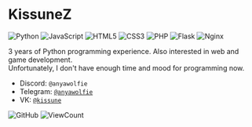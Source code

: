 # KissuneZ
![Python](https://img.shields.io/badge/python-3670A0?style=for-the-badge&logo=python&logoColor=ffdd54)
![JavaScript](https://img.shields.io/badge/javascript-%23323330.svg?style=for-the-badge&logo=javascript&logoColor=#F7DF1E)
![HTML5](https://img.shields.io/badge/html5-%23E34F26.svg?style=for-the-badge&logo=html5&logoColor=white)
![CSS3](https://img.shields.io/badge/css3-%231572B6.svg?style=for-the-badge&logo=css3&logoColor=white)
![PHP](https://img.shields.io/badge/php-%23777BB4.svg?style=for-the-badge&logo=php&logoColor=white)
![Flask](https://img.shields.io/badge/flask-%23000.svg?style=for-the-badge&logo=flask&logoColor=white)
![Nginx](https://img.shields.io/badge/nginx-%23009639.svg?style=for-the-badge&logo=nginx&logoColor=white)

3 years of Python programming experience. Also interested in web and game development.
<br>
Unfortunately, I don't have enough time and mood for programming now.

- Discord: `@anyawolfie`
- Telegram: [`@anyawolfie`](https://t.me/anyawolfie)
- VK: [`@kissune`](https://vk.com/kissune)

![GitHub](https://img.shields.io/badge/github-%23121011.svg?style=for-the-badge&logo=github&logoColor=white)
![ViewCount](https://komarev.com/ghpvc/?username=KissuneZ&color=202020&style=for-the-badge)
